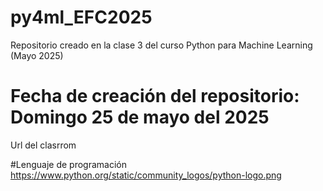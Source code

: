 # py4ml_EFC2025
Repositorio creado en la clase 3 del curso Python para Machine Learning (Mayo 2025)
# Fecha de creación del repositorio: Domingo 25 de mayo del 2025
Url del clasrrom

#Lenguaje de programación
https://www.python.org/static/community_logos/python-logo.png


